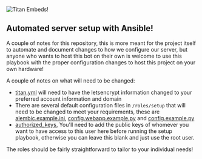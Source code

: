 ![Titan Embeds!](https://titanembeds.com/static/img/titanembeds.png "Titan Embeds!")

## Automated server setup with Ansible!

A couple of notes for this repository, this is more meant for the project itself to automate and document changes to how we configure our server, but anyone who wants to host this bot on their own is welcome to use this playbook with the proper configuration changes to host this project on your own hardware!

A couple of notes on what will need to be changed:

- [titan.yml](../master/playbooks/titan.yml) will need to have the letsencrypt information changed to your preferred account information and domain
- There are several default configuration files in `/roles/setup` that will need to be changed to meet your requirements, these are [alembic.example.ini](../master/roles/setup/files/alembic.example.ini), [config.webapp.example.py](../master/roles/setup/files/config.webapp.example.py) and [config.example.py](../master/roles/setup/files/config.example.py)
- [authorized_keys](../master/roles/setup/files/authorized_keys.example), You'll need to add the public keys of whomever you want to have access to this user here before running the setup playbook, otherwise you can leave this blank and just use the root user.

The roles should be fairly straightforward to tailor to your individual needs!
